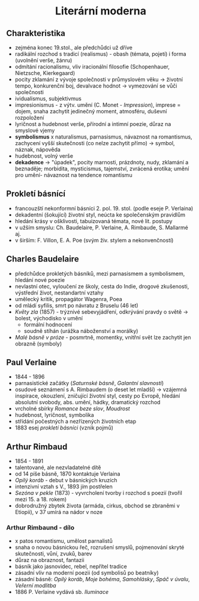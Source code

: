 # <div style="text-align: center">Literární moderna</div>

## Charakteristika

- zejména konec 19.stol., ale předchůdci už dříve
- radikální rozchod s tradicí (realismus) - obash (témata, pojetí) i forma (uvolnění verše, žánru)
- odmítání racionalismu, vliv iracionální filosofie (Schopenhauer, Nietzsche, Kierkegaard)
- pocity zklamání z vývoje společnosti v průmyslovém věku -> životní tempo, konkurenční boj, devalvace hodnot -> vymezování se vůči společnosti
- ividualismus, subjektivmus
- impresionismus - z výtv. umění (C. Monet - *Impression*), imprese = dojem, snaha zachytit jedinečný moment, atmosféru, duševní rozpoložení
- lyričnost a hudebnost verše, přírodní a intimní poezie, důraz na smyslové vjemy
- **symbolismus** x naturalismus, parnasismus, návaznost na romantismus, zachycení vyšší skutečnosti (co nelze zachytit přímo) -> symbol, náznak, nápověda
- hudebnost, volný verše
- **dekadence** -> "úpadek", pocity marnosti, prázdnoty, nudy, zklamání a beznaděje; morbidita, mysticismus, tajemství, zvrácená erotika; umění pro umění- návaznost na tendence romantismu

## Prokletí básnící

- francouzští nekonformní básníci 2. pol. 19. stol. (podle eseje P. Verlaina)
- dekadentní (šokující) životní styl, neúcta ke společenským pravidlům
- hledání krásy v ošklivosti, tabuizovaná témata, nové lit. postupy
- v užším smyslu: Ch. Baudelaire, P. Verlaine, A. Rimbaude, S. Mallarmé aj.
- v širším: F. Villon, E. A. Poe (svým živ. stylem a nekonvenčností)

## Charles Baudelaire

- předchůdce prokletých básníků, mezi parnasismem a symbolismem, hledání nové poezie
- nevlastní otec, vyloučení ze školy, cesta do Indie, drogové zkušenosti, výstřední život, nestandartní vztahy
- umělecký kritik, propagátor Wagenra, Poea
- od mládí syfilis, smrt po návratu z Bruselu (46 let)
- *Květy zla* (1857) - trýznivé sebevyjádření, odkrývání pravdy o světě -> bolest, východisko v umění
    - formální hodnocení
    - soudně stíhán (urážka náboženství a morálky)
- *Malé básně v próze* - posmrtně, momentky, vnitřní svět lze zachytit jen obrazně (symboly)

## Paul Verlaine

- 1844 - 1896
- parnasistické začátky (*Saturnské básně*, *Galantní slavností*)
- osudové seznámení s A. Rimbaudem (o deset let mladší) -> vzájemná inspirace, okouzlení, zničující životní styl, cesty po Evropě, hledání absolutní svobody, abs. umění, hádky, dramatický rozchod
- vrcholné sbírky *Romance beze slov*, *Moudrost*
- hudebnost, lyričnost, symbolika
- střídání počestných a nezřízených životních etap
- 1883 esej *prokletí básníci* (vznik pojmů)

## Arthur Rimbaud

- 1854 - 1891
- talentované, ale nezvladatelné dítě
- od 14 píše básně, 1870 kontaktuje Verlaina
- *Opilý koráb* - debut v básnických kruzích
- intenzivní vztah s V., 1893 jím postřelen
- *Sezóna v pekle* (1873) - vyvrcholení tvorby i rozchod s poezií (tvořil mezi 15. a 18. rokem)
- dobrodružný zbytek života (armáda, cirkus, obchod se zbraněmi v Etiopii), v 37 umírá na nádor v noze

### Arthur Rimbaund - dílo

- x patos romantismu, umělost parnalistů
- snaha o novou básnickou řeč, rozrušení smyslů, pojmenování skryté skutečnosti, vůní, zvuků, barev
- důraz na obraznost, fantazii
- básník jako jasnovidec, rebel, nepřítel tradice
- zásadní vliv na moderní poezii (od symbolisů po beatníky)
- zásadní básně: *Opilý koráb*, *Moje bohéma*, *Samohlásky*, *Spáč v úvalu*, *Veřerní modlitba*
- 1886 P. Verlaine vydává sb. *Iluminace*